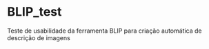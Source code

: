 # BLIP_test
Teste de usabilidade da ferramenta BLIP para criação automática de descrição de imagens 
